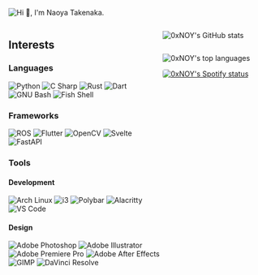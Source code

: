 ![Hi 👋, I'm Naoya Takenaka.](imgs/header.avif)


<div id="main-container" style="display: flex; flex-direction: row; justify-content: space-between;">
<div>

## Interests

### Languages

![Python](https://img.shields.io/badge/-Python-3776AB?style=flat-square&logo=python&logoColor=white)
![C Sharp](https://img.shields.io/badge/-C%20Sharp-58AB37?style=flat-square&logo=c-sharp&logoColor=white)
![Rust](https://img.shields.io/badge/-Rust-AB5e37?style=flat-square&logo=rust&logoColor=white)
![Dart](https://img.shields.io/badge/-Dart-0175C2?style=flat-square&logo=dart&logoColor=white)
![GNU Bash](https://img.shields.io/badge/-GNU%20Bash-3C4548?style=flat-square&logo=gnu-bash&logoColor=white)
![Fish Shell](https://img.shields.io/badge/-Fish-3C4548?style=flat-square&logo=fish-shell&logoColor=white)


### Frameworks

![ROS](https://img.shields.io/badge/-ROS-22314E?style=flat-square&logo=ros&logoColor=white)
![Flutter](https://img.shields.io/badge/-Flutter-02569B?style=flat-square&logo=flutter&logoColor=white)
![OpenCV](https://img.shields.io/badge/-OpenCV-5C3EE8?style=flat-square&logo=opencv&logoColor=white)
![Svelte](https://img.shields.io/badge/-Svelte-FF3E00?style=flat-square&logo=svelte&logoColor=white)
![FastAPI](https://img.shields.io/badge/-FastAPI-009688?style=flat-square&logo=fastapi&logoColor=white)


### Tools

#### Development

![Arch Linux](https://img.shields.io/badge/-Arch%20Linux-1793D1?style=flat-square&logo=arch-linux&logoColor=white)
![i3](https://img.shields.io/badge/-i3-1793D1?style=flat-square&logo=i3&logoColor=white)
![Polybar](https://img.shields.io/badge/-Polybar-D6553E?style=flat-square&logo=polybar&logoColor=white)
![Alacritty](https://img.shields.io/badge/-Alacritty-F46D01?style=flat-square&logo=alacritty&logoColor=white)
![VS Code](https://img.shields.io/badge/-VS%20Code-007ACC?style=flat-square&logo=visual-studio-code&logoColor=white)


#### Design

![Adobe Photoshop](https://img.shields.io/badge/-Adobe%20Photoshop-31A8FF?style=flat-square&logo=adobe-photoshop&logoColor=white)
![Adobe Illustrator](https://img.shields.io/badge/-Adobe%20Illustrator-FF9A00?style=flat-square&logo=adobe-illustrator&logoColor=white)
![Adobe Premiere Pro](https://img.shields.io/badge/-Adobe%20Premiere%20Pro-9999FF?style=flat-square&logo=adobe-premiere-pro&logoColor=white)
![Adobe After Effects](https://img.shields.io/badge/-Adobe%20After%20Effects-9999FF?style=flat-square&logo=adobe-after-effects&logoColor=white)
![GIMP](https://img.shields.io/badge/-GIMP-5C5543?style=flat-square&logo=gimp&logoColor=white)
![DaVinci Resolve](https://img.shields.io/badge/-DaVinci%20Resolve-144978?style=flat-square&logo=blackmagic-design&logoColor=white)

</div>

<div class="right" style="min-width: 200px; width: 350px; display: flex; flex-direction: column;">


![0xNOY's GitHub stats](https://github-readme-stats.vercel.app/api?username=0xNOY&show_icons=true&hide_border=true&count_private=true&hide_title=true)


![0xNOY's top languages](https://github-readme-stats.vercel.app/api/top-langs/?username=0xNOY&layout=compact&hide_title=true&hide_border=true)

<div>
  <a id="spotify-status" href="https://spotify-github-profile.vercel.app/api/view?uid=cggwpg5pedjazrz21nu8x3m83&redirect=true">
    <img src="https://spotify-github-profile.vercel.app/api/view?uid=cggwpg5pedjazrz21nu8x3m83&cover_image=true&theme=natemoo-re&show_offline=false&background_color=000000&interchange=false&bar_color_cover=true&bar_color=53b14f" alt="0xNOY's Spotify status" style="background-color: #FFFFFF; border-radius: 4px;"/>
  </a>
</div>

</div>
</div>

<!-- <style>
#main-container {
  display: flex;
  flex-direction: row;
  justify-content: space-between;
}

#main-container>.right {
  min-width: 200px;
  width: 350px;
  display: flex;
  flex-direction: column;
  align-items: flex-end;
}

#main-container>.right * {
  width: 100%;
}

#spotify-status>img {
  background-color: #FFFFFF;
  border-radius: 4px;
}
</style> -->